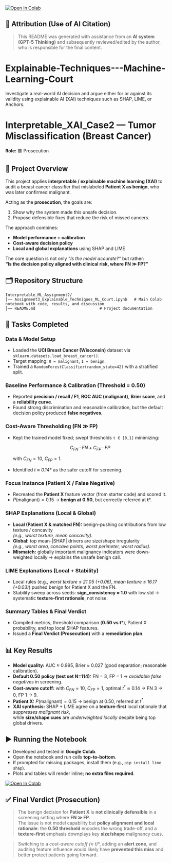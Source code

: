 [![Open In Colab](https://colab.research.google.com/assets/colab-badge.svg)](https://colab.research.google.com/github/mobasserulHaque/Explainable-Techniques---Machine-Learning-Court/blob/main/Assignment3_Explainable_Techniques_ML_Court.ipynb)

## 🧾 Attribution (Use of AI Citation)  

> This README was generated with assistance from an **AI system (GPT-5 Thinking)** and subsequently reviewed/edited by the author, who is responsible for the final content.  



# Explainable-Techniques---Machine-Learning-Court
Investigate a real-world AI decision and argue either for or against its validity using explainable AI (XAI) techniques such as SHAP, LIME, or Anchors. 

# Interpretable_XAI_Case2 — Tumor Misclassification (Breast Cancer)

**Role:** 🟥 Prosecution  

## 📌 Project Overview  

This project applies **interpretable / explainable machine learning (XAI)** to audit a breast cancer classifier that mislabeled **Patient X as benign**, who was later confirmed malignant.  

Acting as the **prosecution**, the goals are:  
1. Show why the system made this unsafe decision.  
2. Propose defensible fixes that reduce the risk of missed cancers.  

The approach combines:  
- **Model performance + calibration**  
- **Cost-aware decision policy**  
- **Local and global explanations** using SHAP and LIME  

The core question is not only *“Is the model accurate?”* but rather:  
**“Is the decision policy aligned with clinical risk, where FN ≫ FP?”**


## 🗂 Repository Structure
```
Interpretable_ML_Assignment2/
│── Assignment3_Explainable_Techniques_ML_Court.ipynb   # Main Colab notebook with code, results, and discussion
│── README.md                            # Project documentation
```

## 📑 Tasks Completed

### Data & Model Setup
- Loaded the **UCI Breast Cancer (Wisconsin)** dataset via `sklearn.datasets.load_breast_cancer()`.  
- Target mapping: `0 = malignant`, `1 = benign`.  
- Trained a `RandomForestClassifier(random_state=42)` with a stratified split.  

### Baseline Performance & Calibration (Threshold = 0.50)
- Reported **precision / recall / F1**, **ROC AUC (malignant)**, **Brier score**, and a **reliability curve**.  
- Found strong discrimination and reasonable calibration, but the default decision policy produced **false negatives**.  

### Cost-Aware Thresholding (FN ≫ FP)
- Kept the trained model fixed; swept thresholds `t ∈ [0,1]` minimizing:  

  $$
  C_{FN} \cdot FN + C_{FP} \cdot FP
  $$  

  with $C_{FN} = 10$, $C_{FP} = 1$.  
- Identified **t* ≈ 0.14** as the safer cutoff for screening.  

### Focus Instance (Patient X / False Negative)
- Recreated the **Patient X** feature vector (from starter code) and scored it.  
- $P(\text{malignant}) = 0.15$ → **benign at 0.50**, but correctly referred at **t***.  

### SHAP Explanations (Local & Global)
- **Local (Patient X & matched FN):** benign-pushing contributions from low texture / concavity  
  *(e.g., worst texture, mean concavity).*  
- **Global:** top mean-|SHAP| drivers are size/shape irregularity  
  *(e.g., worst area, concave points, worst perimeter, worst radius).*  
- **Mismatch:** globally important malignancy indicators were down-weighted locally → explains the unsafe benign call.  

### LIME Explanations (Local + Stability)
- Local rules (e.g., *worst texture ≤ 21.05 (+0.06)*, *mean texture ≤ 16.17 (+0.03)*) pushed benign for Patient X and the FN.  
- Stability sweep across seeds: **sign_consistency ≈ 1.0** with low std → systematic **texture-first rationale**, not noise.  

### Summary Tables & Final Verdict
- Compiled metrics, threshold comparison (**0.50 vs t***), Patient X probability, and top local SHAP features.  
- Issued a **Final Verdict (Prosecution)** with a **remediation plan**.  

## 📊 Key Results  

- **Model quality:** AUC ≈ 0.995, Brier ≈ 0.027 (good separation; reasonable calibration).  
- **Default 0.50 policy (test set N=114):** FN = 3, FP = 1 → *avoidable false negatives* in screening.  
- **Cost-aware cutoff:** with $C_{FN} = 10$, $C_{FP} = 1$, optimal $t^* \approx 0.14$ → FN 3 → 0, FP 1 → 9.  
- **Patient X:** $P(\text{malignant}) = 0.15$ → benign at 0.50, referred at $t^*$.  
- **XAI synthesis:** SHAP + LIME agree on a **texture-first** local rationale that *suppresses malignant risk*,  
  while **size/shape cues** are *underweighted locally* despite being top global drivers.  


## ▶️ Running the Notebook

- Developed and tested in **Google Colab**.  
- Open the notebook and run cells **top-to-bottom**.  
- If prompted for missing packages, install them (e.g., `pip install lime shap`).  
- Plots and tables will render inline; **no extra files required**.  

[![Open In Colab](https://colab.research.google.com/assets/colab-badge.svg)](https://colab.research.google.com/github/mobasserulHaque/Explainable-Techniques---Machine-Learning-Court/blob/main/Assignment3_Explainable_Techniques_ML_Court.ipynb)


## ✅ Final Verdict (Prosecution)

> The benign decision for **Patient X** is **not clinically defensible** in a screening setting where **FN ≫ FP**.  
The issue is not model capability but **policy alignment and local rationale**: the **0.50 threshold** encodes the wrong trade-off, and a **texture-first** emphasis downplays key **size/shape** malignancy cues.  

> Switching to a **cost-aware cutoff (≈ t*)**, adding an **alert zone**, and auditing feature influence would likely have **prevented this miss** and better protect patients going forward.  
